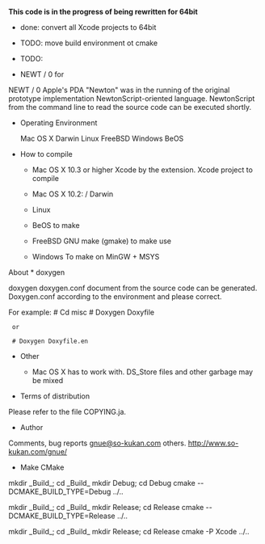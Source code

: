 
**This code is in the progress of being rewritten for 64bit**

* done: convert all Xcode projects to 64bit
* TODO: move build environment ot cmake
* TODO: 


* NEWT / 0 for 

NEWT / 0 Apple's PDA "Newton" was in the running of the original prototype 
implementation NewtonScript-oriented language. NewtonScript from the command 
line to read the source code can be executed shortly. 


* Operating Environment 

   Mac OS X 
   Darwin 
   Linux 
   FreeBSD 
   Windows 
   BeOS 


* How to compile 

  - Mac OS X 10.3 or higher 
    Xcode by the extension. Xcode project to compile 

  - Mac OS X 10.2: / Darwin 
  - Linux 
  - BeOS 
    to make 

  - FreeBSD 
    GNU make (gmake) to make use 

  - Windows 
    To make on MinGW + MSYS 


About * doxygen 

   doxygen doxygen.conf document from the source code can be generated. 
   Doxygen.conf according to the environment and please correct. 

   For example: 
     # Cd misc 
     # Doxygen Doxyfile 
     
     or
     
     # Doxygen Doxyfile.en


* Other 

  - Mac OS X has to work with. DS_Store files and other garbage may be mixed 
  

* Terms of distribution 

Please refer to the file COPYING.ja. 


* Author 

Comments, bug reports gnue@so-kukan.com others. 
http://www.so-kukan.com/gnue/

* Make CMake

mkdir \_Build\_; cd \_Build\_
mkdir Debug; cd Debug
cmake --DCMAKE\_BUILD\_TYPE=Debug ../..

mkdir \_Build\_; cd \_Build\_
mkdir Release; cd Release
cmake --DCMAKE\_BUILD\_TYPE=Release ../..

mkdir \_Build\_; cd \_Build\_
mkdir Release; cd Release
cmake -P Xcode ../..

